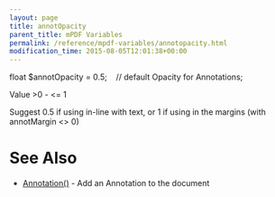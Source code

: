 ```yaml
---
layout: page
title: annotOpacity
parent_title: mPDF Variables
permalink: /reference/mpdf-variables/annotopacity.html
modification_time: 2015-08-05T12:01:38+00:00
---
```


float $annotOpacity = 0.5;&nbsp;&nbsp;&nbsp; // default Opacity for Annotations;

Value &gt;0 - &lt;= 1

Suggest 0.5 if using in-line with text, or 1 if using in the margins (with annotMargin &lt;&gt; 0)

# See Also

<ul>
<li class="manual_boxlist"><a href="{{ "/reference/mpdf-functions/annotation.html" | prepend: site.baseurl }}">Annotation()</a> - Add an Annotation to the document</li>
</ul>

